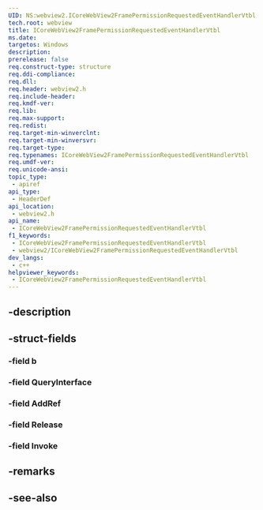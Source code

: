```yaml
---
UID: NS:webview2.ICoreWebView2FramePermissionRequestedEventHandlerVtbl
tech.root: webview
title: ICoreWebView2FramePermissionRequestedEventHandlerVtbl
ms.date: 
targetos: Windows
description: 
prerelease: false
req.construct-type: structure
req.ddi-compliance: 
req.dll: 
req.header: webview2.h
req.include-header: 
req.kmdf-ver: 
req.lib: 
req.max-support: 
req.redist: 
req.target-min-winverclnt: 
req.target-min-winversvr: 
req.target-type: 
req.typenames: ICoreWebView2FramePermissionRequestedEventHandlerVtbl
req.umdf-ver: 
req.unicode-ansi: 
topic_type:
 - apiref
api_type:
 - HeaderDef
api_location:
 - webview2.h
api_name:
 - ICoreWebView2FramePermissionRequestedEventHandlerVtbl
f1_keywords:
 - ICoreWebView2FramePermissionRequestedEventHandlerVtbl
 - webview2/ICoreWebView2FramePermissionRequestedEventHandlerVtbl
dev_langs:
 - c++
helpviewer_keywords:
 - ICoreWebView2FramePermissionRequestedEventHandlerVtbl
---
```


## -description

## -struct-fields

### -field b

### -field QueryInterface

### -field AddRef

### -field Release

### -field Invoke

## -remarks

## -see-also

